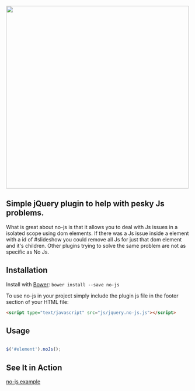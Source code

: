 <p>
    <img width="500" src="https://raw.github.com/neb636/no-js/master/no-js.png">
</p>

## Simple jQuery plugin to help with pesky Js problems.
What is great about no-js is that it allows you to deal with Js issues in a
isolated scope using dom elements. If there was a Js issue inside a element with a id of #slideshow you could remove all Js for just that dom element and it's children. Other plugins trying to solve the same problem are not as specific as No Js.

## Installation

Install with [Bower](http://bower.io/):
``bower install --save no-js``

To use no-js in your project simply include the plugin js file in the footer section
 of your HTML file:
```html
<script type="text/javascript" src="js/jquery.no-js.js"></script>
```

## Usage
```javascript

$('#element').noJs();
```

## See It in Action
[no-js example](http://codepen.io/neb636/pen/aejhz)
